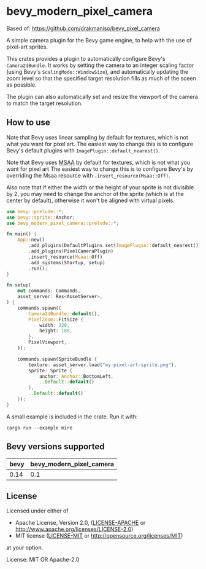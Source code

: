 # bevy_modern_pixel_camera

Based of: https://github.com/drakmaniso/bevy_pixel_camera

A simple camera plugin for the Bevy game engine, to help with the use of
pixel-art sprites.

This crates provides a plugin to automatically configure Bevy's
`Camera2dBundle`. It works by setting the camera to an integer scaling
factor (using Bevy's `ScalingMode::WindowSize`), and automatically updating
the zoom level so that the specified target resolution fills as much of the
sceen as possible.

The plugin can also automatically set and resize the viewport of the camera
to match the target resolution.

## How to use

Note that Bevy uses linear sampling by default for textures, which is not
what you want for pixel art. The easiest way to change this is to configure
Bevy's default plugins with `ImagePlugin::default_nearest()`.

Note that Bevy uses [MSAA](https://en.wikipedia.org/wiki/Multisample_anti-aliasing) 
by default for textures, which is not what you want for pixel art The easiest way 
to change this is to configure Bevy's by overriding the Msaa resource with 
`.insert_resource(Msaa::Off)`.

Also note that if either the width or the height of your sprite is not
divisible by 2, you may need to change the anchor of the sprite (which is at
the center by default), otherwise it won't be aligned with virtual pixels.

```rust
use bevy::prelude::*;
use bevy::sprite::Anchor;
use bevy_modern_pixel_camera::prelude::*;

fn main() {
    App::new()
        .add_plugins(DefaultPlugins.set(ImagePlugin::default_nearest()))
        .add_plugins(PixelCameraPlugin)
        .insert_resource(Msaa::Off)
        .add_systems(Startup, setup)
        .run();
}

fn setup(
    mut commands: Commands,
    asset_server: Res<AssetServer>,
) {
    commands.spawn((
        Camera2dBundle::default(),
        PixelZoom::FitSize {
            width: 320,
            height: 180,
        },
        PixelViewport,
    ));

    commands.spawn(SpriteBundle {
        texture: asset_server.load("my-pixel-art-sprite.png"),
        sprite: Sprite {
            anchor: Anchor::BottomLeft,
            ..Default::default()
        },
        ..Default::default()
    });
}
```

A small example is included in the crate. Run it with:

```console
cargo run --example mire
```

## Bevy versions supported

| bevy | bevy_modern_pixel_camera |
| ---- | ------------------------ |
| 0.14 | 0.1                      |

## License

Licensed under either of

- Apache License, Version 2.0, ([LICENSE-APACHE](LICENSE-APACHE) or
  <http://www.apache.org/licenses/LICENSE-2.0>)
- MIT license ([LICENSE-MIT](LICENSE-MIT) or
  <http://opensource.org/licenses/MIT>)

at your option.

License: MIT OR Apache-2.0
